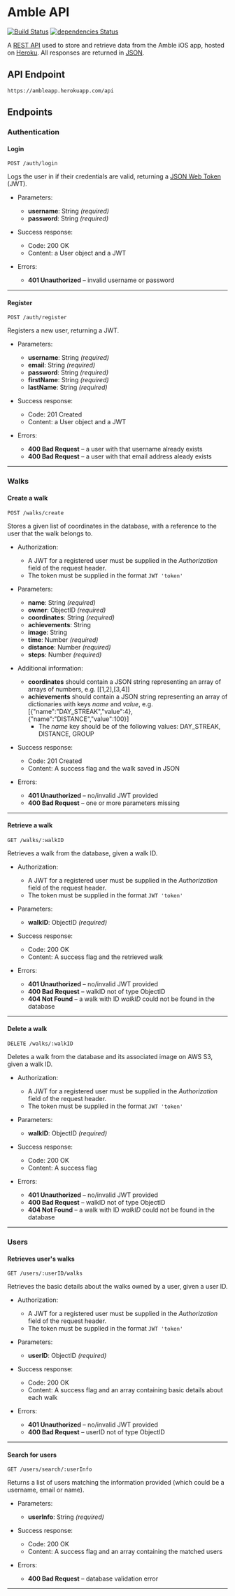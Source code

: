 # Amble API

[![Build Status](https://travis-ci.org/jonomuller/Amble-API.svg?branch=master)](https://travis-ci.org/jonomuller/Amble-API)
[![dependencies Status](https://david-dm.org/jonomuller/Amble-API/status.svg)](https://david-dm.org/jonomuller/Amble-API)

A [REST API](https://en.wikipedia.org/wiki/Representational_state_transfer) used to store and retrieve data from the Amble iOS app, hosted on [Heroku](https://www.heroku.com). All responses are returned in [JSON](http://www.json.org).

## API Endpoint

```
https://ambleapp.herokuapp.com/api
```

## Endpoints

### Authentication

#### Login

```
POST /auth/login
```

Logs the user in if their credentials are valid, returning a [JSON Web Token](https://jwt.io) (JWT).

- Parameters:
  - **username**: String _(required)_
  - **password**: String _(required)_
  
- Success response:
  - Code: 200 OK
  - Content: a User object and a JWT
  
- Errors:
  - **401 Unauthorized** – invalid username or password
  
---

#### Register

```
POST /auth/register
```

Registers a new user, returning a JWT.

- Parameters:
  - **username**: String _(required)_
  - **email**: String _(required)_
  - **password**: String _(required)_
  - **firstName**: String _(required)_
  - **lastName**: String _(required)_
  
- Success response:
  - Code: 201 Created
  - Content: a User object and a JWT
  
- Errors:
  - **400 Bad Request** – a user with that username already exists
  - **400 Bad Request** – a user with that email address aleady exists

---

### Walks

#### Create a walk

```
POST /walks/create
```

Stores a given list of coordinates in the database, with a reference to the user that the walk belongs to.

- Authorization:
  - A JWT for a registered user must be supplied in the _Authorization_ field of the request header.
  - The token must be supplied in the format `JWT 'token'`

- Parameters:
  - **name**: String _(required)_
  - **owner**: ObjectID _(required)_
  - **coordinates**: String _(required)_
  - **achievements**: String
  - **image**: String
  - **time**: Number _(required)_
  - **distance**: Number _(required)_
  - **steps**: Number _(required)_
  
- Additional information:
  - **coordinates** should contain a JSON string representing an array of arrays of numbers, e.g. [[1,2],[3,4]]
  - **achievements** should contain a JSON string representing an array of dictionaries with keys _name_ and _value_, e.g. [{"name":"DAY_STREAK","value":4},{"name":"DISTANCE","value":100}]
    - The _name_ key should be of the following values: DAY_STREAK, DISTANCE, GROUP

- Success response:
  - Code: 201 Created
  - Content: A success flag and the walk saved in JSON

- Errors:
  - **401 Unauthorized** – no/invalid JWT provided
  - **400 Bad Request** – one or more parameters missing
  
---

#### Retrieve a walk

```
GET /walks/:walkID
```

Retrieves a walk from the database, given a walk ID.

- Authorization:
  - A JWT for a registered user must be supplied in the _Authorization_ field of the request header.
  - The token must be supplied in the format `JWT 'token'`

- Parameters:
  - **walkID**: ObjectID _(required)_

- Success response:
  - Code: 200 OK
  - Content: A success flag and the retrieved walk

- Errors:
  - **401 Unauthorized** – no/invalid JWT provided
  - **400 Bad Request** – walkID not of type ObjectID
  - **404 Not Found** – a walk with ID _walkID_ could not be found in the database

---

#### Delete a walk

```
DELETE /walks/:walkID
```

Deletes a walk from the database and its associated image on AWS S3, given a walk ID.

- Authorization:
  - A JWT for a registered user must be supplied in the _Authorization_ field of the request header.
  - The token must be supplied in the format `JWT 'token'`

- Parameters:
  - **walkID**: ObjectID _(required)_

- Success response:
  - Code: 200 OK
  - Content: A success flag

- Errors:
  - **401 Unauthorized** – no/invalid JWT provided
  - **400 Bad Request** – walkID not of type ObjectID
  - **404 Not Found** – a walk with ID _walkID_ could not be found in the database

---

### Users

#### Retrieves user's walks

```
GET /users/:userID/walks
```

Retrieves the basic details about the walks owned by a user, given a user ID.

- Authorization:
  - A JWT for a registered user must be supplied in the _Authorization_ field of the request header.
  - The token must be supplied in the format `JWT 'token'`

- Parameters:
  - **userID**: ObjectID _(required)_

- Success response:
  - Code: 200 OK
  - Content: A success flag and an array containing basic details about each walk

- Errors:
  - **401 Unauthorized** – no/invalid JWT provided
  - **400 Bad Request** – userID not of type ObjectID
  
---

#### Search for users

```
GET /users/search/:userInfo
```

Returns a list of users matching the information provided (which could be a username, email or name).

- Parameters:
  - **userInfo**: String _(required)_

- Success response:
  - Code: 200 OK
  - Content: A success flag and an array containing the matched users
  
- Errors:
  - **400 Bad Request** – database validation error
  
---
